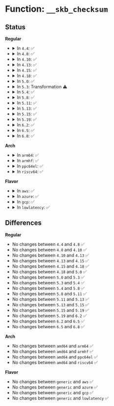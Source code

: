# Function: <code>__skb_checksum</code>

## Status
<b>Regular</b>
<ul>
<li>
<details>
<summary>In <code>4.4</code>: ✅</summary>

```c
__wsum __skb_checksum(const struct sk_buff *skb, int offset, int len, __wsum csum, const struct skb_checksum_ops *ops);
```

**Collision:** Unique Global

**Inline:** No

**Transformation:** False

**Instances:**

```
In net/core/skbuff.c (ffffffff817077e0)
Location: net/core/skbuff.c:2105
Inline: False
Direct callers:
  - net/core/skbuff.c:__skb_checksum
  - net/core/skbuff.c:skb_segment
```
**Symbols:**

```
ffffffff817077e0-ffffffff81707aa8: __skb_checksum (STB_GLOBAL)
```
</details>
</li>
<li>
<details>
<summary>In <code>4.8</code>: ✅</summary>

```c
__wsum __skb_checksum(const struct sk_buff *skb, int offset, int len, __wsum csum, const struct skb_checksum_ops *ops);
```

**Collision:** Unique Global

**Inline:** No

**Transformation:** False

**Instances:**

```
In net/core/skbuff.c (ffffffff8176db80)
Location: net/core/skbuff.c:2103
Inline: False
Direct callers:
  - net/core/skbuff.c:skb_segment
  - net/core/skbuff.c:__skb_checksum
```
**Symbols:**

```
ffffffff8176db80-ffffffff8176de47: __skb_checksum (STB_GLOBAL)
```
</details>
</li>
<li>
<details>
<summary>In <code>4.10</code>: ✅</summary>

```c
__wsum __skb_checksum(const struct sk_buff *skb, int offset, int len, __wsum csum, const struct skb_checksum_ops *ops);
```

**Collision:** Unique Global

**Inline:** No

**Transformation:** False

**Instances:**

```
In net/core/skbuff.c (ffffffff8179afe0)
Location: net/core/skbuff.c:2079
Inline: False
Direct callers:
  - net/core/skbuff.c:skb_segment
  - net/core/skbuff.c:__skb_checksum
```
**Symbols:**

```
ffffffff8179afe0-ffffffff8179b282: __skb_checksum (STB_GLOBAL)
```
</details>
</li>
<li>
<details>
<summary>In <code>4.13</code>: ✅</summary>

```c
__wsum __skb_checksum(const struct sk_buff *skb, int offset, int len, __wsum csum, const struct skb_checksum_ops *ops);
```

**Collision:** Unique Global

**Inline:** No

**Transformation:** False

**Instances:**

```
In net/core/skbuff.c (ffffffff817b7af0)
Location: net/core/skbuff.c:2093
Inline: False
Direct callers:
  - net/core/skbuff.c:skb_segment
  - net/core/skbuff.c:__skb_checksum
  - net/core/skbuff.c:__skb_checksum
```
**Symbols:**

```
ffffffff817b7af0-ffffffff817b7dad: __skb_checksum (STB_GLOBAL)
```
</details>
</li>
<li>
<details>
<summary>In <code>4.15</code>: ✅</summary>

```c
__wsum __skb_checksum(const struct sk_buff *skb, int offset, int len, __wsum csum, const struct skb_checksum_ops *ops);
```

**Collision:** Unique Global

**Inline:** No

**Transformation:** False

**Instances:**

```
In net/core/skbuff.c (ffffffff81830210)
Location: net/core/skbuff.c:2454
Inline: False
Direct callers:
  - net/core/skbuff.c:skb_segment
  - net/core/skbuff.c:__skb_checksum
  - net/core/skbuff.c:__skb_checksum
```
**Symbols:**

```
ffffffff81830210-ffffffff81830507: __skb_checksum (STB_GLOBAL)
```
</details>
</li>
<li>
<details>
<summary>In <code>4.18</code>: ✅</summary>

```c
__wsum __skb_checksum(const struct sk_buff *skb, int offset, int len, __wsum csum, const struct skb_checksum_ops *ops);
```

**Collision:** Unique Global

**Inline:** No

**Transformation:** False

**Instances:**

```
In net/core/skbuff.c (ffffffff8187a700)
Location: net/core/skbuff.c:2470
Inline: False
Direct callers:
  - net/core/skbuff.c:skb_segment
  - net/core/skbuff.c:__skb_checksum
  - net/core/skbuff.c:__skb_checksum
  - net/core/skbuff.c:pskb_trim_rcsum_slow
```
**Symbols:**

```
ffffffff8187a700-ffffffff8187a9d3: __skb_checksum (STB_GLOBAL)
```
</details>
</li>
<li>
<details>
<summary>In <code>5.0</code>: ✅</summary>

```c
__wsum __skb_checksum(const struct sk_buff *skb, int offset, int len, __wsum csum, const struct skb_checksum_ops *ops);
```

**Collision:** Unique Global

**Inline:** No

**Transformation:** False

**Instances:**

```
In net/core/skbuff.c (ffffffff8189b310)
Location: net/core/skbuff.c:2466
Inline: False
Direct callers:
  - net/core/skbuff.c:skb_segment
  - net/core/skbuff.c:__skb_checksum_complete
  - net/core/skbuff.c:__skb_checksum_complete_head
  - net/core/skbuff.c:__skb_checksum
  - net/core/skbuff.c:__skb_checksum
  - net/core/skbuff.c:pskb_trim_rcsum_slow
```
**Symbols:**

```
ffffffff8189b310-ffffffff8189b5da: __skb_checksum (STB_GLOBAL)
```
</details>
</li>
<li>
<details>
<summary>In <code>5.3</code>: Transformation ⚠️</summary>

```c
__wsum __skb_checksum(const struct sk_buff *skb, int offset, int len, __wsum csum, const struct skb_checksum_ops *ops);
```

**Collision:** Unique Global

**Inline:** No

**Transformation:** True

**Instances:**

```
In net/core/skbuff.c (0)
Location: net/core/skbuff.c:2626
Inline: False
Direct callers:
  - net/core/skbuff.c:skb_segment
  - net/core/skbuff.c:__skb_checksum_complete
  - net/core/skbuff.c:__skb_checksum_complete_head
  - net/core/skbuff.c:__skb_checksum
  - net/core/skbuff.c:pskb_trim_rcsum_slow
```
**Symbols:**

```
ffffffff818eeb85-ffffffff818eebdf: __skb_checksum.cold (STB_LOCAL)
ffffffff818e5e10-ffffffff818e60fc: __skb_checksum (STB_GLOBAL)
```
</details>
</li>
<li>
<details>
<summary>In <code>5.4</code>: ✅</summary>

```c
__wsum __skb_checksum(const struct sk_buff *skb, int offset, int len, __wsum csum, const struct skb_checksum_ops *ops);
```

**Collision:** Unique Global

**Inline:** No

**Transformation:** False

**Instances:**

```
In net/core/skbuff.c (ffffffff81917f70)
Location: net/core/skbuff.c:2628
Inline: False
Direct callers:
  - net/core/skbuff.c:skb_segment
  - net/core/skbuff.c:__skb_checksum_complete
  - net/core/skbuff.c:__skb_checksum_complete_head
  - net/core/skbuff.c:__skb_checksum
  - net/core/skbuff.c:pskb_trim_rcsum_slow
```
**Symbols:**

```
ffffffff81917f70-ffffffff81918269: __skb_checksum (STB_GLOBAL)
```
</details>
</li>
<li>
<details>
<summary>In <code>5.8</code>: ✅</summary>

```c
__wsum __skb_checksum(const struct sk_buff *skb, int offset, int len, __wsum csum, const struct skb_checksum_ops *ops);
```

**Collision:** Unique Global

**Inline:** No

**Transformation:** False

**Instances:**

```
In net/core/skbuff.c (ffffffff819eb0e0)
Location: net/core/skbuff.c:2627
Inline: False
Direct callers:
  - net/core/skbuff.c:skb_segment
  - net/core/skbuff.c:__skb_checksum_complete
  - net/core/skbuff.c:__skb_checksum_complete_head
  - net/core/skbuff.c:__skb_checksum
  - net/core/skbuff.c:pskb_trim_rcsum_slow
```
**Symbols:**

```
ffffffff819eb0e0-ffffffff819eb3d9: __skb_checksum (STB_GLOBAL)
```
</details>
</li>
<li>
<details>
<summary>In <code>5.11</code>: ✅</summary>

```c
__wsum __skb_checksum(const struct sk_buff *skb, int offset, int len, __wsum csum, const struct skb_checksum_ops *ops);
```

**Collision:** Unique Global

**Inline:** No

**Transformation:** False

**Instances:**

```
In net/core/skbuff.c (ffffffff819eae00)
Location: net/core/skbuff.c:2644
Inline: False
Direct callers:
  - net/core/skbuff.c:skb_segment
  - net/core/skbuff.c:__skb_checksum_complete
  - net/core/skbuff.c:__skb_checksum_complete_head
  - net/core/skbuff.c:__skb_checksum
  - net/core/skbuff.c:pskb_trim_rcsum_slow
```
**Symbols:**

```
ffffffff819eae00-ffffffff819eb0f9: __skb_checksum (STB_GLOBAL)
```
</details>
</li>
<li>
<details>
<summary>In <code>5.13</code>: ✅</summary>

```c
__wsum __skb_checksum(const struct sk_buff *skb, int offset, int len, __wsum csum, const struct skb_checksum_ops *ops);
```

**Collision:** Unique Global

**Inline:** No

**Transformation:** False

**Instances:**

```
In net/core/skbuff.c (ffffffff819d1330)
Location: net/core/skbuff.c:2727
Inline: False
Direct callers:
  - net/core/skbuff.c:skb_segment
  - net/core/skbuff.c:__skb_checksum_complete
  - net/core/skbuff.c:__skb_checksum_complete_head
  - net/core/skbuff.c:__skb_checksum
  - net/core/skbuff.c:pskb_trim_rcsum_slow
```
**Symbols:**

```
ffffffff819d1330-ffffffff819d160d: __skb_checksum (STB_GLOBAL)
```
</details>
</li>
<li>
<details>
<summary>In <code>5.15</code>: ✅</summary>

```c
__wsum __skb_checksum(const struct sk_buff *skb, int offset, int len, __wsum csum, const struct skb_checksum_ops *ops);
```

**Collision:** Unique Global

**Inline:** No

**Transformation:** False

**Instances:**

```
In net/core/skbuff.c (ffffffff81a80df0)
Location: net/core/skbuff.c:2799
Inline: False
Direct callers:
  - net/core/skbuff.c:skb_segment
  - net/core/skbuff.c:__skb_checksum_complete
  - net/core/skbuff.c:__skb_checksum_complete_head
  - net/core/skbuff.c:__skb_checksum
  - net/core/skbuff.c:pskb_trim_rcsum_slow
```
**Symbols:**

```
ffffffff81a80df0-ffffffff81a810cd: __skb_checksum (STB_GLOBAL)
```
</details>
</li>
<li>
<details>
<summary>In <code>5.19</code>: ✅</summary>

```c
__wsum __skb_checksum(const struct sk_buff *skb, int offset, int len, __wsum csum, const struct skb_checksum_ops *ops);
```

**Collision:** Unique Global

**Inline:** No

**Transformation:** False

**Instances:**

```
In net/core/skbuff.c (ffffffff81bf5890)
Location: net/core/skbuff.c:2848
Inline: False
Direct callers:
  - net/core/skbuff.c:skb_segment
  - net/core/skbuff.c:__skb_checksum_complete
  - net/core/skbuff.c:__skb_checksum_complete_head
  - net/core/skbuff.c:__skb_checksum
  - net/core/skbuff.c:pskb_trim_rcsum_slow
  - net/core/dev.c:skb_crc32c_csum_help
```
**Symbols:**

```
ffffffff81bf5890-ffffffff81bf5ba3: __skb_checksum (STB_GLOBAL)
```
</details>
</li>
<li>
<details>
<summary>In <code>6.2</code>: ✅</summary>

```c
__wsum __skb_checksum(const struct sk_buff *skb, int offset, int len, __wsum csum, const struct skb_checksum_ops *ops);
```

**Collision:** Unique Global

**Inline:** No

**Transformation:** False

**Instances:**

```
In net/core/skbuff.c (ffffffff81da3ac0)
Location: net/core/skbuff.c:3054
Inline: False
Direct callers:
  - net/core/skbuff.c:skb_segment
  - net/core/skbuff.c:__skb_checksum_complete
  - net/core/skbuff.c:__skb_checksum_complete_head
  - net/core/skbuff.c:__skb_checksum
  - net/core/skbuff.c:pskb_trim_rcsum_slow
  - net/core/dev.c:skb_crc32c_csum_help
```
**Symbols:**

```
ffffffff81da3ac0-ffffffff81da3dd3: __skb_checksum (STB_GLOBAL)
```
</details>
</li>
<li>
<details>
<summary>In <code>6.5</code>: ✅</summary>

```c
__wsum __skb_checksum(const struct sk_buff *skb, int offset, int len, __wsum csum, const struct skb_checksum_ops *ops);
```

**Collision:** Unique Global

**Inline:** No

**Transformation:** False

**Instances:**

```
In net/core/skbuff.c (ffffffff81e12710)
Location: net/core/skbuff.c:3224
Inline: False
Direct callers:
  - net/core/skbuff.c:skb_segment
  - net/core/skbuff.c:__skb_checksum_complete
  - net/core/skbuff.c:__skb_checksum_complete_head
  - net/core/skbuff.c:__skb_checksum
  - net/core/skbuff.c:pskb_trim_rcsum_slow
  - net/core/dev.c:skb_crc32c_csum_help
```
**Symbols:**

```
ffffffff81e12710-ffffffff81e12a47: __skb_checksum (STB_GLOBAL)
```
</details>
</li>
<li>
<details>
<summary>In <code>6.8</code>: ✅</summary>

```c
__wsum __skb_checksum(const struct sk_buff *skb, int offset, int len, __wsum csum, const struct skb_checksum_ops *ops);
```

**Collision:** Unique Global

**Inline:** No

**Transformation:** False

**Instances:**

```
In net/core/skbuff.c (ffffffff81ecf8d0)
Location: net/core/skbuff.c:3312
Inline: False
Direct callers:
  - net/core/skbuff.c:skb_segment
  - net/core/skbuff.c:__skb_checksum_complete
  - net/core/skbuff.c:__skb_checksum_complete_head
  - net/core/skbuff.c:__skb_checksum
  - net/core/skbuff.c:pskb_trim_rcsum_slow
  - net/core/dev.c:skb_crc32c_csum_help
```
**Symbols:**

```
ffffffff81ecf8d0-ffffffff81ecfc07: __skb_checksum (STB_GLOBAL)
```
</details>
</li>
</ul>
<b>Arch</b>
<ul>
<li>
<details>
<summary>In <code>arm64</code>: ✅</summary>

```c
__wsum __skb_checksum(const struct sk_buff *skb, int offset, int len, __wsum csum, const struct skb_checksum_ops *ops);
```

**Collision:** Unique Global

**Inline:** No

**Transformation:** False

**Instances:**

```
In net/core/skbuff.c (ffff800010bb0fe8)
Location: net/core/skbuff.c:2628
Inline: False
Direct callers:
  - net/core/skbuff.c:skb_segment
  - net/core/skbuff.c:__skb_checksum_complete
  - net/core/skbuff.c:__skb_checksum_complete_head
  - net/core/skbuff.c:__skb_checksum
  - net/core/skbuff.c:pskb_trim_rcsum_slow
```
**Symbols:**

```
ffff800010bb0fe8-ffff800010bb1298: __skb_checksum (STB_GLOBAL)
```
</details>
</li>
<li>
<details>
<summary>In <code>armhf</code>: ✅</summary>

```c
__wsum __skb_checksum(const struct sk_buff *skb, int offset, int len, __wsum csum, const struct skb_checksum_ops *ops);
```

**Collision:** Unique Global

**Inline:** No

**Transformation:** False

**Instances:**

```
In net/core/skbuff.c (c0ccea34)
Location: net/core/skbuff.c:2628
Inline: False
Direct callers:
  - net/core/skbuff.c:skb_segment
  - net/core/skbuff.c:__skb_checksum_complete
  - net/core/skbuff.c:__skb_checksum_complete_head
  - net/core/skbuff.c:__skb_checksum
  - net/core/skbuff.c:pskb_trim_rcsum_slow
```
**Symbols:**

```
c0ccea34-c0cced98: __skb_checksum (STB_GLOBAL)
```
</details>
</li>
<li>
<details>
<summary>In <code>ppc64el</code>: ✅</summary>

```c
__wsum __skb_checksum(const struct sk_buff *skb, int offset, int len, __wsum csum, const struct skb_checksum_ops *ops);
```

**Collision:** Unique Global

**Inline:** No

**Transformation:** False

**Instances:**

```
In net/core/skbuff.c (c000000000c883a0)
Location: net/core/skbuff.c:2628
Inline: False
Direct callers:
  - net/core/skbuff.c:skb_segment
  - net/core/skbuff.c:__skb_checksum_complete
  - net/core/skbuff.c:__skb_checksum_complete_head
  - net/core/skbuff.c:__skb_checksum
  - net/core/skbuff.c:pskb_trim_rcsum_slow
```
**Symbols:**

```
c000000000c883a0-c000000000c88790: __skb_checksum (STB_GLOBAL)
```
</details>
</li>
<li>
<details>
<summary>In <code>riscv64</code>: ✅</summary>

```c
__wsum __skb_checksum(const struct sk_buff *skb, int offset, int len, __wsum csum, const struct skb_checksum_ops *ops);
```

**Collision:** Unique Global

**Inline:** No

**Transformation:** False

**Instances:**

```
In net/core/skbuff.c (ffffffe000742abc)
Location: net/core/skbuff.c:2628
Inline: False
Direct callers:
  - net/core/skbuff.c:skb_segment
  - net/core/skbuff.c:__skb_checksum_complete
  - net/core/skbuff.c:__skb_checksum_complete_head
  - net/core/skbuff.c:__skb_checksum
  - net/core/skbuff.c:pskb_trim_rcsum_slow
```
**Symbols:**

```
ffffffe000742abc-ffffffe000742ce6: __skb_checksum (STB_GLOBAL)
```
</details>
</li>
</ul>
<b>Flavor</b>
<ul>
<li>
<details>
<summary>In <code>aws</code>: ✅</summary>

```c
__wsum __skb_checksum(const struct sk_buff *skb, int offset, int len, __wsum csum, const struct skb_checksum_ops *ops);
```

**Collision:** Unique Global

**Inline:** No

**Transformation:** False

**Instances:**

```
In net/core/skbuff.c (ffffffff818b7f70)
Location: net/core/skbuff.c:2628
Inline: False
Direct callers:
  - net/core/skbuff.c:skb_segment
  - net/core/skbuff.c:__skb_checksum_complete
  - net/core/skbuff.c:__skb_checksum_complete_head
  - net/core/skbuff.c:__skb_checksum
  - net/core/skbuff.c:pskb_trim_rcsum_slow
```
**Symbols:**

```
ffffffff818b7f70-ffffffff818b8269: __skb_checksum (STB_GLOBAL)
```
</details>
</li>
<li>
<details>
<summary>In <code>azure</code>: ✅</summary>

```c
__wsum __skb_checksum(const struct sk_buff *skb, int offset, int len, __wsum csum, const struct skb_checksum_ops *ops);
```

**Collision:** Unique Global

**Inline:** No

**Transformation:** False

**Instances:**

```
In net/core/skbuff.c (ffffffff81871ec0)
Location: net/core/skbuff.c:2628
Inline: False
Direct callers:
  - net/core/skbuff.c:skb_segment
  - net/core/skbuff.c:__skb_checksum_complete
  - net/core/skbuff.c:__skb_checksum_complete_head
  - net/core/skbuff.c:__skb_checksum
  - net/core/skbuff.c:pskb_trim_rcsum_slow
```
**Symbols:**

```
ffffffff81871ec0-ffffffff818721b9: __skb_checksum (STB_GLOBAL)
```
</details>
</li>
<li>
<details>
<summary>In <code>gcp</code>: ✅</summary>

```c
__wsum __skb_checksum(const struct sk_buff *skb, int offset, int len, __wsum csum, const struct skb_checksum_ops *ops);
```

**Collision:** Unique Global

**Inline:** No

**Transformation:** False

**Instances:**

```
In net/core/skbuff.c (ffffffff81908f70)
Location: net/core/skbuff.c:2628
Inline: False
Direct callers:
  - net/core/skbuff.c:skb_segment
  - net/core/skbuff.c:__skb_checksum_complete
  - net/core/skbuff.c:__skb_checksum_complete_head
  - net/core/skbuff.c:__skb_checksum
  - net/core/skbuff.c:pskb_trim_rcsum_slow
  - net/netfilter/nf_conntrack_proto_sctp.c:nf_conntrack_sctp_packet
```
**Symbols:**

```
ffffffff81908f70-ffffffff81909269: __skb_checksum (STB_GLOBAL)
```
</details>
</li>
<li>
<details>
<summary>In <code>lowlatency</code>: ✅</summary>

```c
__wsum __skb_checksum(const struct sk_buff *skb, int offset, int len, __wsum csum, const struct skb_checksum_ops *ops);
```

**Collision:** Unique Global

**Inline:** No

**Transformation:** False

**Instances:**

```
In net/core/skbuff.c (ffffffff8192a020)
Location: net/core/skbuff.c:2628
Inline: False
Direct callers:
  - net/core/skbuff.c:skb_segment
  - net/core/skbuff.c:__skb_checksum_complete
  - net/core/skbuff.c:__skb_checksum_complete_head
  - net/core/skbuff.c:__skb_checksum
  - net/core/skbuff.c:pskb_trim_rcsum_slow
```
**Symbols:**

```
ffffffff8192a020-ffffffff8192a337: __skb_checksum (STB_GLOBAL)
```
</details>
</li>
</ul>

## Differences
<b>Regular</b>
<ul>
<li>
No changes between <code>4.4</code> and <code>4.8</code> ✅
</li>
<li>
No changes between <code>4.8</code> and <code>4.10</code> ✅
</li>
<li>
No changes between <code>4.10</code> and <code>4.13</code> ✅
</li>
<li>
No changes between <code>4.13</code> and <code>4.15</code> ✅
</li>
<li>
No changes between <code>4.15</code> and <code>4.18</code> ✅
</li>
<li>
No changes between <code>4.18</code> and <code>5.0</code> ✅
</li>
<li>
No changes between <code>5.0</code> and <code>5.3</code> ✅
</li>
<li>
No changes between <code>5.3</code> and <code>5.4</code> ✅
</li>
<li>
No changes between <code>5.4</code> and <code>5.8</code> ✅
</li>
<li>
No changes between <code>5.8</code> and <code>5.11</code> ✅
</li>
<li>
No changes between <code>5.11</code> and <code>5.13</code> ✅
</li>
<li>
No changes between <code>5.13</code> and <code>5.15</code> ✅
</li>
<li>
No changes between <code>5.15</code> and <code>5.19</code> ✅
</li>
<li>
No changes between <code>5.19</code> and <code>6.2</code> ✅
</li>
<li>
No changes between <code>6.2</code> and <code>6.5</code> ✅
</li>
<li>
No changes between <code>6.5</code> and <code>6.8</code> ✅
</li>
</ul>
<b>Arch</b>
<ul>
<li>
No changes between <code>amd64</code> and <code>arm64</code> ✅
</li>
<li>
No changes between <code>amd64</code> and <code>armhf</code> ✅
</li>
<li>
No changes between <code>amd64</code> and <code>ppc64el</code> ✅
</li>
<li>
No changes between <code>amd64</code> and <code>riscv64</code> ✅
</li>
</ul>
<b>Flavor</b>
<ul>
<li>
No changes between <code>generic</code> and <code>aws</code> ✅
</li>
<li>
No changes between <code>generic</code> and <code>azure</code> ✅
</li>
<li>
No changes between <code>generic</code> and <code>gcp</code> ✅
</li>
<li>
No changes between <code>generic</code> and <code>lowlatency</code> ✅
</li>
</ul>
